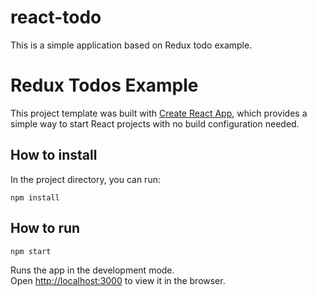 # react-todo

This is a simple application based on Redux todo example.

# Redux Todos Example

This project template was built with [Create React App](https://github.com/facebookincubator/create-react-app), which provides a simple way to start React projects with no build configuration needed.


## How to install

In the project directory, you can run:

```npm install```


## How to run

```npm start```

Runs the app in the development mode.<br>
Open [http://localhost:3000](http://localhost:3000) to view it in the browser.
